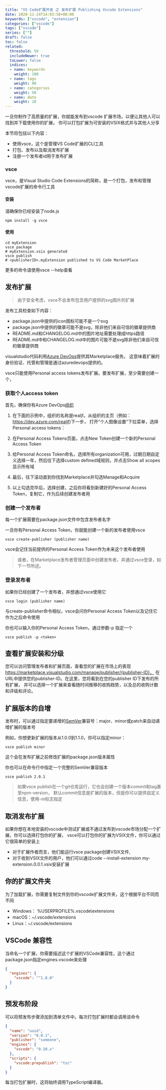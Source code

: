 ```yaml
---
title: "VS Code扩展开发 之 发布扩展 Publishing Vscode Extensions"
date: 2020-11-24T14:03:58+08:00
keywords: ["vscode", "extension"]
categories: ["vscode"]
tags: ["vscode"]
series: [""]
draft: false
toc: false
related:
  threshold: 50
  includeNewer: true
  toLower: false
  indices:
  - name: keywords
    weight: 100
  - name: tags
    weight: 90
  - name: categories
    weight: 50
  - name: date
    weight: 10
---
```


一旦你制作了高质量的扩展，你就能发布到vscode 扩展市场，以便让其他人可以找到并下载使用你的扩展，
你可以打包扩展为可安装的VSIX格式并与其他人分享

本节将包括以下内容：

- 使用vsce，这个是管理VS Code扩展的CLI工具
- 打包、发布以及取消发布扩展
- 注册一个发布者id用于发布扩展

### vsce
vsce，是Visual Studio Code Extensions的简称，是一个打包，发布和管理vscode扩展的命令行工具

#### 安装
请确保你已经安装了node.js
```shell script
npm install -g vsce
```

#### 使用
```shell script
cd myExtension
vsce package
# myExtension.vsix generated
vsce publish
# <publisherID>.myExtension published to VS Code MarketPlace
```
更多的命令请使用vsce --help查看

## 发布扩展
> 由于安全考虑，vsce不会发布包含用户提供的svg图片的扩展

发布工具检查如下内容：

- package.json中提供的icon图标可能不是一个svg
- package.json中提供的徽章可能不是svg，除非他们来自可信的徽章提供商
- README.md和CHANGELOG.md中的图片地址需要处理成https路径
- README.md中和CHANGELOG.md中的图片可能不是svg除非他们来自可信的徽章提供商

visualstudio代码利用[Azure DevOps](https://azure.microsoft.com/services/devops/)提供其Marketplace服务。
这意味着扩展的身份验证、托管和管理是通过azuredevops提供的。

vsce只能使用Personal access tokens发布扩展。要发布扩展，至少需要创建一个，

### 获取个人access token
首先，确保你有Azure DevOps[组织](https://docs.microsoft.com/zh-cn/azure/devops/organizations/accounts/create-organization?view=azure-devops)

1. 在下面的示例中，组织的名称是realjf。从组织的主页（例如：https://dev.azure.com/realjf)下一步，
打开“个人图像设置”下拉菜单，选择Personal access tokens：

2. 在Personal Access Tokens页面，点击New Token创建一个新的Personal Access Token

3. 给Personal Access Token命名，选择所有organization可用，过期日期自定义选择一年，然后往下选择custom defined域规则，并点击Show all scopes显示所有域

4. 最后，往下滚动直到你找到Marketplace并勾选Manage和Acquire

5. 以上勾选完毕后，选择创建，之后你将看到新建好的Personal Access Token，复制它，作为后续创建发布者用

### 创建一个发布者
每一个扩展需要在package.json文件中包含发布者名字

一旦你有Personal Access Token，你就能创建一个新的发布者使用vsce
```shell script
vsce create-publisher (publisher name)
```
vsce会记住当前提供的Personal Access Token作为未来这个发布者使用

> 或者，在Marketplace发布者管理页面中创建发布者，并通过vsce登录，如下一节所述。

### 登录发布者
如果你已经创建了一个发布者，并想通过vsce使用它
```shell script
vsce login (publisher name)
```
与create-publisher命令相似，vsce会问你Personal Access Token以及记住它作为之后命令使用

你也可以输入你的Personal Access Token，通过参数-p <token>指定一个
```shell script
vsce publish -p <token>
```

## 查看扩展安装和分级
您可以访问管理发布者和扩展页面，查看您的扩展在市场上的表现
https://marketplace.visualstudio.com/manage/publisher/{publisher-ID}，
在URL中提供您的publisher-ID。在这里，您将看到在您的publisher ID下发布的所有扩展，
并可以选择一个扩展来查看随时间推移的收购趋势，以及总的收购计数和评级和评论。

## 扩展版本的自增
发布时，可以通过指定要递增的[SemVer](https://semver.org/)兼容号：major、minor或patch来自动递增扩展的版本号

例如，你想更新扩展的版本从1.0.0到1.1.0，你可以指定minor：
```shell script
vsce publish minor
```
这个会在发布扩展之前修改扩展的package.json版本属性

你也可以在命令行中指定一个完整的SemVer兼容版本
```shell script
vsce publish 2.0.1
```
> 如果vsce publish在一个git仓库运行，它也会创建一个版本commit和tag甚至npm-version，
> 默认commit信息是扩展的版本，但是你可以提供自定义信息，使用-m标志指定

## 取消发布扩展
如果你想在本地安装的vscode中测试扩展或不通过发布到vscode市场分配一个扩展，你可以选择打包你的扩展，
vsce可以打包你的扩展为VSIX文件，你可以通过它很简单的安装上

- 对于扩展作者而言，他们能运行vsce package创建VSIX文件,
- 对于收到VSIX文件的用户，他们可以通过code --install-extension my-extension.0.0.1.vsix安装扩展

## 你的扩展文件夹
为了加载扩展，你需要复制文件到你的vscode扩展文件夹，这个根据平台不同而不同

- Windows： %USERPROFILE%\.vscode\extensions
- macOS：~/.vscode/extensions
- Linux：~/.vscode/extensions

## VSCode 兼容性
当命名一个扩展，你需要描述这个扩展的VSCode兼容性，这个通过package.json指定engines.vscode来处理
```json
{
  "engines": {
    "vscode": "^1.8.0"
  }
}
```

## 预发布阶段
可以将预发布步骤添加到清单文件中。每次打包扩展时都会调用该命令
```json
{
  "name": "uuid",
  "version": "0.0.1",
  "publisher": "someone",
  "engines": {
    "vscode": "0.10.x"
  },
  "scripts": {
    "vscode:prepublish": "tsc"
  }
}
```
每当打包扩展时，这将始终调用TypeScript编译器。






















